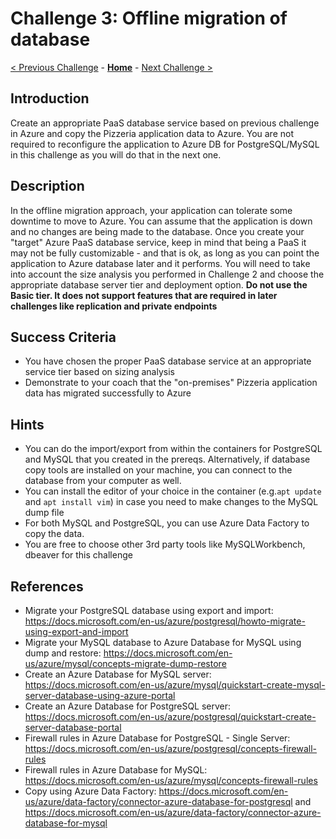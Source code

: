 # Challenge 3: Offline migration of database

[< Previous Challenge](./02-size-analysis.md) - **[Home](../README.md)** - [Next Challenge >](./04-offline-cutover-validation.md)

## Introduction

Create an appropriate PaaS database service based on previous challenge in Azure and copy the Pizzeria application data to Azure. 
You are not required to reconfigure the application to Azure DB for PostgreSQL/MySQL in this challenge as you will do that in the next one. 

## Description

In the offline migration approach, your application can tolerate some downtime to move to Azure. You can assume that the application is down and no changes are being made to the database. Once you create your "target" Azure PaaS database service, keep in mind that being a PaaS it may not be fully customizable - and that is ok, as long as you can point the application to Azure database later and it performs. You will need to take into account the size analysis you performed in Challenge 2 and choose the appropriate database server tier and deployment option. **Do not use the Basic tier. It does not support features that are required in later challenges like replication and private endpoints**

## Success Criteria

* You have chosen the proper PaaS database service at an appropriate service tier based on sizing analysis
* Demonstrate to your coach that the "on-premises" Pizzeria application data has migrated successfully to Azure

## Hints

* You can do the import/export from within the containers for PostgreSQL and MySQL that you created in the prereqs. Alternatively, if database copy tools are installed on your machine, you can connect to the database from your computer as well. 
* You can install the editor of your choice in the container (e.g.`apt update` and `apt install vim`) in case you need to make changes to the MySQL dump file
* For both MySQL and PostgreSQL, you can use Azure Data Factory to copy the data.
* You are free to choose other 3rd party tools like MySQLWorkbench, dbeaver for this challenge

## References
* Migrate your PostgreSQL database using export and import: https://docs.microsoft.com/en-us/azure/postgresql/howto-migrate-using-export-and-import
* Migrate your MySQL database to Azure Database for MySQL using dump and restore: https://docs.microsoft.com/en-us/azure/mysql/concepts-migrate-dump-restore
* Create an Azure Database for MySQL server: https://docs.microsoft.com/en-us/azure/mysql/quickstart-create-mysql-server-database-using-azure-portal
* Create an Azure Database for PostgreSQL server: https://docs.microsoft.com/en-us/azure/postgresql/quickstart-create-server-database-portal
* Firewall rules in Azure Database for PostgreSQL - Single Server: https://docs.microsoft.com/en-us/azure/postgresql/concepts-firewall-rules 
* Firewall rules in Azure Database for MySQL: https://docs.microsoft.com/en-us/azure/mysql/concepts-firewall-rules 
* Copy using Azure Data Factory: https://docs.microsoft.com/en-us/azure/data-factory/connector-azure-database-for-postgresql and https://docs.microsoft.com/en-us/azure/data-factory/connector-azure-database-for-mysql
 
